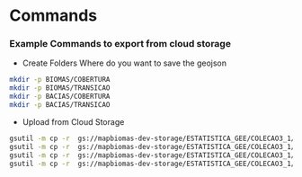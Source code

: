 # Commands

### Example Commands to export from cloud storage

- Create Folders Where do you want to save the geojson

```sh
mkdir -p BIOMAS/COBERTURA
mkdir -p BIOMAS/TRANSICAO
mkdir -p BACIAS/COBERTURA
mkdir -p BACIAS/TRANSICAO
```

- Upload from Cloud Storage

```sh
gsutil -m cp -r  gs://mapbiomas-dev-storage/ESTATISTICA_GEE/COLECAO3_1/BIOMAS/COBERTURAV2/*.geojson  BIOMAS/COBERTURA/
gsutil -m cp -r  gs://mapbiomas-dev-storage/ESTATISTICA_GEE/COLECAO3_1/BIOMAS/TRANSICAOV2/*.geojson  BIOMAS/TRANSICAO/
gsutil -m cp -r  gs://mapbiomas-dev-storage/ESTATISTICA_GEE/COLECAO3_1/BACIAS/COBERTURAV2/*.geojson  BACIAS/COBERTURA/
gsutil -m cp -r  gs://mapbiomas-dev-storage/ESTATISTICA_GEE/COLECAO3_1/BACIAS/TRANSICAOV2/*.geojson  BACIAS/TRANSICAO/
```
